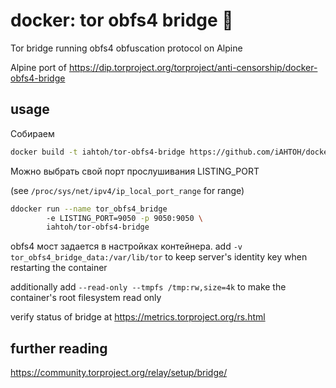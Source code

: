 # docker: tor obfs4 bridge 🐳

Tor bridge running obfs4 obfuscation protocol on Alpine

Alpine port of https://dip.torproject.org/torproject/anti-censorship/docker-obfs4-bridge

## usage
Собираем
```sh
docker build -t iahtoh/tor-obfs4-bridge https://github.com/iAHTOH/docker-tor-obfs4-bridge.git
```

Можно выбрать свой порт прослушивания LISTING_PORT

(see `/proc/sys/net/ipv4/ip_local_port_range` for range)

```sh
ddocker run --name tor_obfs4_bridge     
        -e LISTING_PORT=9050 -p 9050:9050 \
        iahtoh/tor-obfs4-bridge
```
obfs4 мост задается в настройках контейнера.
add `-v tor_obfs4_bridge_data:/var/lib/tor` to keep server's identity key
when restarting the container

additionally add `--read-only --tmpfs /tmp:rw,size=4k`
to make the container's root filesystem read only

verify status of bridge at  https://metrics.torproject.org/rs.html

## further reading

https://community.torproject.org/relay/setup/bridge/
